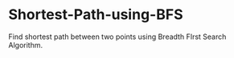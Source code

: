 # Shortest-Path-using-BFS
Find shortest path between two points using Breadth FIrst Search Algorithm.
